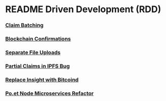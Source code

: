 # README Driven Development (RDD)

### [Claim Batching](claim-batching.md)

### [Blockchain Confirmations](blockchain-confirmations.md)

### [Separate File Uploads](separate-file-uploads.md)

### [Partial Claims in IPFS Bug](partial-claims-in-ipfs-bug.md)

### [Replace Insight with Bitcoind](replace-insight-with-bitcoind.md)

### [Po.et Node Microservices Refactor](node-microservices.md)
